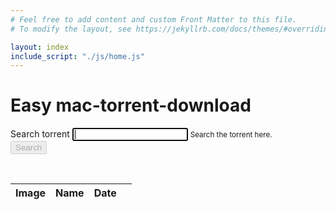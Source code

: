 ```yaml
---
# Feel free to add content and custom Front Matter to this file.
# To modify the layout, see https://jekyllrb.com/docs/themes/#overriding-theme-defaults

layout: index
include_script: "./js/home.js"
---
```

<h1 class="text-center">Easy mac-torrent-download</h1>
<form id="searchForm">
    <div class="form-group">
        <label for="searchText">Search torrent</label>
        <input type="text" class="form-control" id="searchText" aria-describedby="searchTextHelp" autofocus="autofocus">
        <small id="searchTextHelp" class="form-text text-muted">Search the torrent here.</small>
    </div>
    <button type="submit" class="btn btn-primary" id="searchButton" disabled>Search</button>
</form>

<br/>
<table class="table">
    <thead>
        <tr>
            <th scope="col">Image</th>
            <th scope="col">Name</th>
            <th scope="col">Date</th>
            <th scope="col"></th>
        </tr>
    </thead>
    <tbody id="tableBody">
    </tbody>
</table>